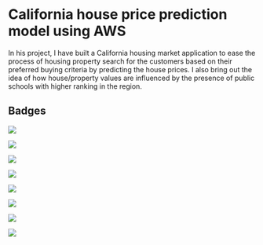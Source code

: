 
# California house price prediction model using AWS

In his project, I have built a California housing market application to ease the process of housing property search for the customers based on their preferred buying criteria by predicting the house prices. I also bring out the idea of how house/property values are influenced by the presence of public schools with higher ranking in the region.
## Badges

[![](https://img.shields.io/badge/Python-00b48a?style=for-the-badge&logo=python&logoColor=blue)](https://www.python.org) 

[![](https://img.shields.io/badge/AWS-S3-important?style=for-the-badge&logo=python&logoColor=orange)](https://aws.amazon.com/s3/) 

[![](https://img.shields.io/badge/AWS-CloudFormation-important?style=for-the-badge&logo=python&logoColor=orange)](https://aws.amazon.com/cloudformation/) 


[![](https://img.shields.io/badge/AWS-GLUE-important?style=for-the-badge&logo=python&logoColor=orange)](https://aws.amazon.com/glue/) 

[![](https://img.shields.io/badge/AWS-SageMaker-important?style=for-the-badge&logo=python&logoColor=orange)](https://aws.amazon.com/sagemaker/) 


[![](https://img.shields.io/badge/AWS-Athena-important?style=for-the-badge&logo=python&logoColor=orange)](https://aws.amazon.com/athena/) 


[![](https://img.shields.io/badge/AWS-IAM-important?style=for-the-badge&logo=python&logoColor=orange)](https://aws.amazon.com/iam/) 

[![](https://img.shields.io/badge/Tableau-00b48a?style=for-the-badge&logo=tableau&logoColor=)](https://public.tableau.com/app/profile/vani.bhat8387) 


